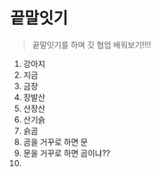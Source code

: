 # 끝말잇기
> 끝말잇기를 하며 깃 협업 배워보기!!!!

1. 강아지
2. 지금
3. 금장
4. 장발산
5. 산장산
6. 산기슭
7. 슭곰
8. 곰을 거꾸로 하면 문
9. 문을 거꾸로 하면 곰이냐??
10. 